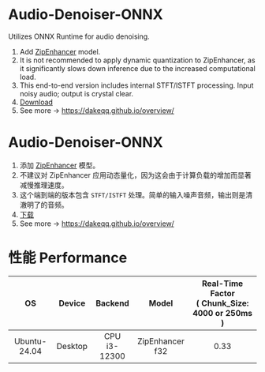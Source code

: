 # Audio-Denoiser-ONNX
Utilizes ONNX Runtime for audio denoising.
1. Add [ZipEnhancer](https://modelscope.cn/models/iic/speech_zipenhancer_ans_multiloss_16k_base) model.
2. It is not recommended to apply dynamic quantization to ZipEnhancer, as it significantly slows down inference due to the increased computational load.
3. This end-to-end version includes internal STFT/ISTFT processing. Input noisy audio; output is crystal clear.
4. [Download](https://drive.google.com/drive/folders/1L13BJRqdBrPX8jQj3wwCiI67xC5QIT3S?usp=drive_link)
5. See more -> https://dakeqq.github.io/overview/

# Audio-Denoiser-ONNX
1. 添加 [ZipEnhancer](https://modelscope.cn/models/iic/speech_zipenhancer_ans_multiloss_16k_base) 模型。
2. 不建议对 ZipEnhancer 应用动态量化，因为这会由于计算负载的增加而显著减慢推理速度。
3. 这个端到端的版本包含 `STFT/ISTFT` 处理。简单的输入噪声音频，输出则是清澈明了的音频。
4. [下载](https://drive.google.com/drive/folders/1L13BJRqdBrPX8jQj3wwCiI67xC5QIT3S?usp=drive_link)
5. See more -> https://dakeqq.github.io/overview/

# 性能 Performance
| OS | Device | Backend | Model | Real-Time Factor<br>( Chunk_Size: 4000 or 250ms ) |
|:-------:|:-------:|:-------:|:-------:|:-------:|
| Ubuntu-24.04 | Desktop | CPU<br>i3-12300 | ZipEnhancer<br>f32 | 0.33 |
